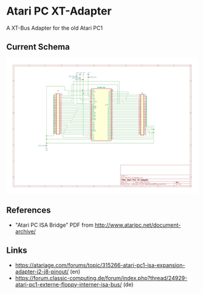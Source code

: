 # Atari PC XT-Adapter

A XT-Bus Adapter for the old Atari PC1

## Current Schema

![AtariPC1_XT_Adapter.svg](https://github.com/jedie/Atari-PC1-XT-Adapter/raw/main/AtariPC1_XT_Adapter.svg)

## References

* "Atari PC ISA Bridge" PDF from http://www.ataripc.net/document-archive/

## Links

* https://atariage.com/forums/topic/315266-atari-pc1-isa-expansion-adapter-j2-j8-pinout/ (en)
* https://forum.classic-computing.de/forum/index.php?thread/24929-atari-pc1-externe-floppy-interner-isa-bus/ (de)




